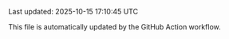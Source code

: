 Last updated: 2025-10-15 17:10:45 UTC

This file is automatically updated by the GitHub Action workflow.
